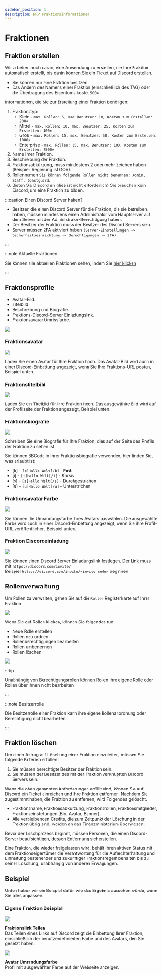 ```yaml
---
sidebar_position: 1
description: HRP Fraktionsinformationen
---
```


# Fraktionen

## Fraktion erstellen

Wir arbeiten noch daran, eine Anwendung zu erstellen, die Ihre Fraktion automatisch erstellt, bis dahin können Sie ein Ticket auf Discord erstellen.

- Sie können nur eine Fraktion besitzen.
- Das Ändern des Namens einer Fraktion (einschließlich des TAG) oder die Übertragung des Eigentums kostet `500⎈`

Informationen, die Sie zur Erstellung einer Fraktion benötigen:
1. Fraktionstyp:
    - Klein - `max. Rollen: 5, max Benutzer: 10, Kosten zum Erstellen: 200⎈`
    - Mittel - `max. Rollen: 10, max. Benutzer: 25, Kosten zum Erstellen: 400⎈`
    - Groß - `max. Rollen: 15, max. Benutzer: 50, Kosten zum Erstellen: 1000⎈`
    - Enterprise - `max. Rollen: 15, max. Benutzer: 100, Kosten zum Erstellen: 2500⎈`
2. Name Ihrer Fraktion.
3. Beschreibung der Fraktion.
4. Fraktionsabkürzung, muss mindestens 2 oder mehr Zeichen haben (Beispiel: Regierung ist GOV).
5. Rollennamen `Sie können folgende Rollen nicht benennen: Admin, Staff, Coastguard`.
6. Bieten Sie Discord an (dies ist nicht erforderlich) Sie brauchen kein Discord, um eine Fraktion zu bilden.

:::caution Einen Discord Server haben?

- Besitzer, die einen Discord Server für die Fraktion, die sie betreiben, haben, müssen mindestens einen Administrator vom Hauptserver auf dem Server mit der Administrator-Berechtigung haben.
- Der Besitzer der Fraktion muss der Besitzer des Discord Servers sein.
- Server müssen 2FA aktiviert haben `(Server-Einstellungen -> Sicherheitseinrichtung -> Berechtigungen -> 2FA)`.

:::

:::note Aktuelle Fraktionen

Sie können alle aktuellen Fraktionen sehen, indem Sie [hier klicken](https://trickys.gg/factions)

:::

## Fraktionsprofile

- Avatar-Bild.
- Titelbild.
- Beschreibung und Biografie.
- Fraktions-Discord-Server Einladungslink.
- Fraktionsavatar Umrissfarbe.

<div class="flex-vcenter mb-1">
    <img src="/img/customprofiles/factions/factionbuttons.png"/>
 </div>

### Fraktionsavatar

  <div class="flex-vcenter mb-1">
    <img src="/img/customprofiles/factions/factionavatar.png"/>
    <p>
    Laden Sie einen Avatar für Ihre Fraktion hoch.
    Das Avatar-Bild wird auch in einer Discord-Einbettung angezeigt, wenn Sie Ihre Fraktions-URL posten, Beispiel unten.
    </p>
 </div>

### Fraktionstitelbild

  <div class="flex-vcenter mb-1">
    <img src="/img/customprofiles/factions/factioncover.png"/>
    <p>
    Laden Sie ein Titelbild für Ihre Fraktion hoch.
    Das ausgewählte Bild wird auf der Profilseite der Fraktion angezeigt, Beispiel unten.
    </p>
 </div>

### Fraktionsbiografie

  <div class="flex-vcenter mb-1">
    <img src="/img/customprofiles/factions/factionbio.png"/>
    <p>
    Schreiben Sie eine Biografie für Ihre Fraktion, dies auf der Seite des Profils der Fraktion zu sehen ist.
    </p>
 </div>

Sie können BBCode in ihrer Fraktionsbiografie verwenden, hier finden Sie, was erlaubt ist:

- [b] - <code>[b]Hallo Welt[/b]</code> - <b>Fett</b>
- [i] - <code>[i]Hallo Welt[/i]</code> - <i>Kursiv</i>
- [s] - <code>[s]Hallo Welt[/s]</code> - <s>Durchgestrichen</s>
- [u] - <code>[u]Hallo Welt[/u]</code> - <u>Unterstrichen</u>

### Fraktionsavatar Farbe

<div class="flex-vcenter mb-1">
    <img src="/img/customprofiles/factions/factionavatarcolour.png"/>
    <p>
    Sie können die Umrandungsfarbe Ihres Avatars auswählen.
    Die ausgewählte Farbe wird auch in einer Discord-Einbettung angezeigt, wenn Sie ihre Profil-URL veröffentlichen, Beispiel unten.
    </p>
 </div>

### Fraktion Discordeinladung

<div class="flex-vcenter mb-1">
    <img src="/img/customprofiles/factions/factiondiscordinvite.png"/>
    <p>
    Sie können einen Discord Server Einladungslink festlegen.
    Der Link muss mit <code>https://discord.com/invite/</code> <br/>
    Beispiel <code>https://discord.com/invite/&#60;invite-code&#62;</code> beginnen
  </p>
 </div>

## Rollenverwaltung

Um Rollen zu verwalten, gehen Sie auf die `Rollen` Registerkarte auf Ihrer Fraktion.

<img src="/img/hrp/factions/factionrolestab.png" />

  Wenn Sie auf Rollen klicken, können Sie folgendes tun:
- Neue Rolle erstellen
- Rollen neu ordnen
- Rollenberechtigungen bearbeiten
- Rollen umbenennen
- Rollen löschen

<img src="/img/hrp/factions/factionsroleviewpage.png" />

:::tip

Unabhängig von Berechtigungsrollen können Rollen ihre eigene Rolle oder Rollen über ihnen nicht bearbeiten.

:::

:::note Besitzerrolle

Die Besitzerrolle einer Fraktion kann ihre eigene Rollenanordnung oder Berechtigung nicht bearbeiten.

:::

## Fraktion löschen

Um einen Antrag auf Löschung einer Fraktion einzuleiten, müssen Sie folgende Kriterien erfüllen:
1. Sie müssen berechtigte Besitzer der Fraktion sein.
2. Sie müssen der Besitzer des mit der Fraktion verknüpften Discord Servers sein.

Wenn die oben genannten Anforderungen erfüllt sind, können Sie auf Discord ein Ticket einreichen und Ihre Fraktion entfernen. Nachdem Sie zugestimmt haben, die Fraktion zu entfernen, wird Folgendes gelöscht.
- Fraktionsname, Fraktionsabkürzung, Fraktionsrollen, Fraktionsmitglieder, Fraktionseinstellungen (Bio, Avatar, Banner).
- Alle verbleibenden Credits, die zum Zeitpunkt der Löschung in der Fraktion übrig sind, werden an das Finanzministerium überwiesen.

Bevor der Löschprozess beginnt, müssen Personen, die einen Discord-Server beaufsichtigen, dessen Entfernung sicherstellen.

Eine Fraktion, die wieder freigelassen wird, behält ihren aktiven Status mit dem Fraktionseigentümer die Verantwortung für die Aufrechterhaltung und Einhaltung bestehender und zukünftiger Fraktionsregeln behalten bis zu seiner Löschung, unabhängig von anderen Erwägungen.

## Beispiel

Unten haben wir ein Beispiel dafür, wie das Ergebnis aussehen würde, wenn Sie alles anpassen.

### Eigene Fraktion Beispiel

<div class="flex-vcenter mb-1">
    <img src="/img/customprofiles/factions/factionexamplediscord.png"/>
   <p>
    <b>Fraktionslink Teilen</b><br/>
    Das Teilen eines Links auf Discord zeigt die Einbettung Ihrer Fraktion, einschließlich der benutzerdefinierten Farbe und des Avatars, den Sie gesetzt haben.
    </p>
</div>
   <div class="flex-vcenter mb-1">
    <img src="/img/customprofiles/factions/factionexampleavatar.png"/>
   <p>
     <b>Avatar Umrandungsfarbe</b><br/>
    Profil mit ausgewählter Farbe auf der Webseite anzeigen.
    </p>
</div>